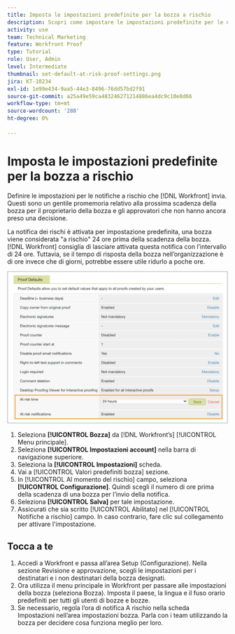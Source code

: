 ```yaml
---
title: Imposta le impostazioni predefinite per la bozza a rischio
description: Scopri come impostare le impostazioni predefinite per le notifiche a rischio come parte delle impostazioni di verifica.
activity: use
team: Technical Marketing
feature: Workfront Proof
type: Tutorial
role: User, Admin
level: Intermediate
thumbnail: set-default-at-risk-proof-settings.png
jira: KT-10234
exl-id: 1e99e434-9aa5-44e3-8496-76dd57bd2f91
source-git-commit: a25a49e59ca483246271214886ea4dc9c10e8d66
workflow-type: tm+mt
source-wordcount: '288'
ht-degree: 0%

---
```


# Imposta le impostazioni predefinite per la bozza a rischio

Definire le impostazioni per le notifiche a rischio che [!DNL Workfront] invia. Questi sono un gentile promemoria relativo alla prossima scadenza della bozza per il proprietario della bozza e gli approvatori che non hanno ancora preso una decisione.

La notifica dei rischi è attivata per impostazione predefinita, una bozza viene considerata &quot;a rischio&quot; 24 ore prima della scadenza della bozza. [!DNL Workfront] consiglia di lasciare attivata questa notifica con l’intervallo di 24 ore. Tuttavia, se il tempo di risposta della bozza nell’organizzazione è di ore invece che di giorni, potrebbe essere utile ridurlo a poche ore.

![Impostazioni bozza per le notifiche a rischio](assets/proof-system-setups-at-risk-default-1.png)

1. Seleziona **[!UICONTROL Bozza]** da [!DNL Workfront’s] [!UICONTROL Menu principale].
1. Seleziona **[!UICONTROL Impostazioni account]** nella barra di navigazione superiore.
1. Seleziona la **[!UICONTROL Impostazioni]** scheda.
1. Vai a [!UICONTROL Valori predefiniti bozza] sezione.
1. In [!UICONTROL Al momento del rischio] campo, seleziona **[!UICONTROL Configurazione]**. Quindi scegli il numero di ore prima della scadenza di una bozza per l’invio della notifica.
1. Seleziona **[!UICONTROL Salva]** per tale impostazione.
1. Assicurati che sia scritto [!UICONTROL Abilitato] nel [!UICONTROL Notifiche a rischio] campo. In caso contrario, fare clic sul collegamento per attivare l&#39;impostazione.

## Tocca a te

1. Accedi a Workfront e passa all’area Setup (Configurazione). Nella sezione Revisione e approvazione, scegli le impostazioni per i destinatari e i non destinatari della bozza designati.
1. Ora utilizza il menu principale in Workfront per passare alle impostazioni della bozza (seleziona Bozza). Imposta il paese, la lingua e il fuso orario predefiniti per tutti gli utenti di bozze e bozze.
1. Se necessario, regola l’ora di notifica A rischio nella scheda Impostazioni nell’area impostazioni bozza. Parla con i team utilizzando la bozza per decidere cosa funziona meglio per loro.

<!--
Lean More URLs
-->
